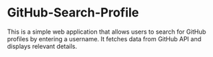 # GitHub-Search-Profile
This is a simple web application that allows users to search for GitHub profiles by entering a username. It fetches data from GitHub API and displays relevant details.
